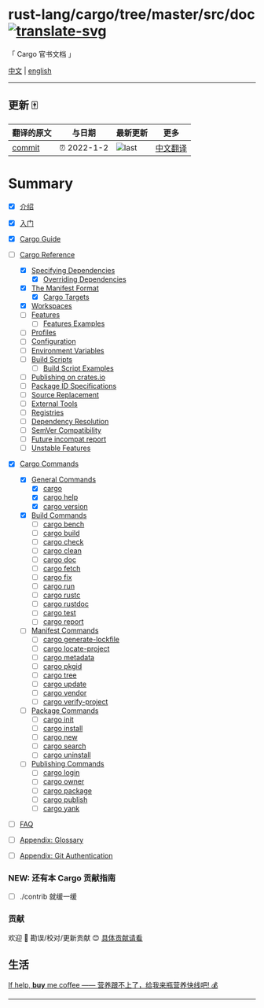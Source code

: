 # rust-lang/cargo/tree/master/src/doc [![translate-svg]][translate-list]

<!-- [![explain]][source] -->

[explain]: http://llever.com/explain.svg
[source]: https://github.com/chinanf-boy/Source-Explain
[translate-svg]: http://llever.com/translate.svg
[translate-list]: https://github.com/chinanf-boy/chinese-translate-list
[size-img]: https://packagephobia.now.sh/badge?p=Name
[size]: https://packagephobia.now.sh/result?p=Name

「 Cargo 官书文档 」

[中文](./readme.md) | [english](https://github.com/rust-lang/cargo/tree/master/src/doc)

---

## 更新 🀄

<!-- doc-templite START generated -->
<!-- repo = 'rust-lang/cargo' -->
<!-- commit = '35e82eb45f10de09e2a4b8e5f15a1c9adbd34680' -->
<!-- time = '2022-1-2' -->

| 翻译的原文 | 与日期      | 最新更新 | 更多                       |
| ---------- | ----------- | -------- | -------------------------- |
| [commit]   | ⏰ 2022-1-2 | ![last]  | [中文翻译][translate-list] |

[last]: https://img.shields.io/github/last-commit/rust-lang/cargo.svg
[commit]: https://github.com/rust-lang/cargo/tree/35e82eb45f10de09e2a4b8e5f15a1c9adbd34680

<!-- doc-templite END generated -->

# Summary

- [x] [介绍](src/index.zh.zh.md)

- [x] [入门](src/getting-started/index.zh.zh.md)

- [x] [Cargo Guide](src/guide/index.zh.zh.md)

- [ ] [Cargo Reference](src/reference/index.zh.md)

  - [x] [Specifying Dependencies](src/reference/specifying-dependencies.zh.zh.md)
    - [x] [Overriding Dependencies](src/reference/overriding-dependencies.zh.md)
  - [x] [The Manifest Format](src/reference/manifest.zh.md)
    - [x] [Cargo Targets](src/reference/cargo-targets.zh.md)
  - [x] [Workspaces](src/reference/workspaces.zh.md)
  - [ ] [Features](src/reference/features.zh.md)
    - [ ] [Features Examples](src/reference/features-examples.zh.md)
  - [ ] [Profiles](src/reference/profiles.zh.md)
  - [ ] [Configuration](src/reference/config.zh.md)
  - [ ] [Environment Variables](src/reference/environment-variables.zh.md)
  - [ ] [Build Scripts](src/reference/build-scripts.zh.md)
    - [ ] [Build Script Examples](src/reference/build-script-examples.zh.md)
  - [ ] [Publishing on crates.io](src/reference/publishing.zh.md)
  - [ ] [Package ID Specifications](src/reference/pkgid-spec.zh.md)
  - [ ] [Source Replacement](src/reference/source-replacement.zh.md)
  - [ ] [External Tools](src/reference/external-tools.zh.md)
  - [ ] [Registries](src/reference/registries.zh.md)
  - [ ] [Dependency Resolution](src/reference/resolver.zh.md)
  - [ ] [SemVer Compatibility](src/reference/semver.zh.md)
  - [ ] [Future incompat report](src/reference/future-incompat-report.zh.md)
  - [ ] [Unstable Features](src/reference/unstable.zh.md)

- [x] [Cargo Commands](src/commands/index.zh.md)

  - [x] [General Commands](src/commands/general-commands.zh.md)
    - [x] [cargo](src/commands/cargo.zh.md)
    - [x] [cargo help](src/commands/cargo-help.zh.md)
    - [x] [cargo version](src/commands/cargo-version.zh.md)
  - [x] [Build Commands](src/commands/build-commands.zh.md)
    - [ ] [cargo bench](src/commands/cargo-bench.zh.md)
    - [ ] [cargo build](src/commands/cargo-build.zh.md)
    - [ ] [cargo check](src/commands/cargo-check.zh.md)
    - [ ] [cargo clean](src/commands/cargo-clean.zh.md)
    - [ ] [cargo doc](src/commands/cargo-doc.zh.md)
    - [ ] [cargo fetch](src/commands/cargo-fetch.zh.md)
    - [ ] [cargo fix](src/commands/cargo-fix.zh.md)
    - [ ] [cargo run](src/commands/cargo-run.zh.md)
    - [ ] [cargo rustc](src/commands/cargo-rustc.zh.md)
    - [ ] [cargo rustdoc](src/commands/cargo-rustdoc.zh.md)
    - [ ] [cargo test](src/commands/cargo-test.zh.md)
    - [ ] [cargo report](src/commands/cargo-report.zh.md)
  - [ ] [Manifest Commands](src/commands/manifest-commands.zh.md)
    - [ ] [cargo generate-lockfile](src/commands/cargo-generate-lockfile.zh.md)
    - [ ] [cargo locate-project](src/commands/cargo-locate-project.zh.md)
    - [ ] [cargo metadata](src/commands/cargo-metadata.zh.md)
    - [ ] [cargo pkgid](src/commands/cargo-pkgid.zh.md)
    - [ ] [cargo tree](src/commands/cargo-tree.zh.md)
    - [ ] [cargo update](src/commands/cargo-update.zh.md)
    - [ ] [cargo vendor](src/commands/cargo-vendor.zh.md)
    - [ ] [cargo verify-project](src/commands/cargo-verify-project.zh.md)
  - [ ] [Package Commands](src/commands/package-commands.zh.md)
    - [ ] [cargo init](src/commands/cargo-init.zh.md)
    - [ ] [cargo install](src/commands/cargo-install.zh.md)
    - [ ] [cargo new](src/commands/cargo-new.zh.md)
    - [ ] [cargo search](src/commands/cargo-search.zh.md)
    - [ ] [cargo uninstall](src/commands/cargo-uninstall.zh.md)
  - [ ] [Publishing Commands](src/commands/publishing-commands.zh.md)
    - [ ] [cargo login](src/commands/cargo-login.zh.md)
    - [ ] [cargo owner](src/commands/cargo-owner.zh.md)
    - [ ] [cargo package](src/commands/cargo-package.zh.md)
    - [ ] [cargo publish](src/commands/cargo-publish.zh.md)
    - [ ] [cargo yank](src/commands/cargo-yank.zh.md)

- [ ] [FAQ](src/faq.zh.md)
- [ ] [Appendix: Glossary](src/appendix/glossary.zh.md)
- [ ] [Appendix: Git Authentication](src/appendix/git-authentication.zh.md)


### NEW: 还有本 Cargo 贡献指南

- [ ] ./contrib 就缓一缓

### 贡献

欢迎 👏 勘误/校对/更新贡献 😊 [具体贡献请看](https://github.com/chinanf-boy/chinese-translate-list#贡献)

## 生活

[If help, **buy** me coffee —— 营养跟不上了，给我来瓶营养快线吧! 💰](https://github.com/chinanf-boy/live-need-money)

---


